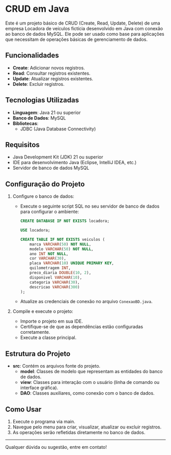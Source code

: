 # CRUD em Java

Este é um projeto básico de CRUD (Create, Read, Update, Delete) de uma empresa Locadora de veículos fictícia desenvolvido em Java com conexão ao banco de dados MySQL. Ele pode ser usado como base para aplicações que necessitam de operações básicas de gerenciamento de dados.

## Funcionalidades

- **Create**: Adicionar novos registros.
- **Read**: Consultar registros existentes.
- **Update**: Atualizar registros existentes.
- **Delete**: Excluir registros.

## Tecnologias Utilizadas

- **Linguagem**: Java 21 ou superior
- **Banco de Dados**: MySQL
- **Bibliotecas**:
  - JDBC (Java Database Connectivity)

## Requisitos

- Java Development Kit (JDK) 21 ou superior
- IDE para desenvolvimento Java (Eclipse, IntelliJ IDEA, etc.)
- Servidor de banco de dados MySQL

## Configuração do Projeto

1. Configure o banco de dados:

   - Execute o seguinte script SQL no seu servidor de banco de dados para configurar o ambiente:
     ```sql
     CREATE DATABASE IF NOT EXISTS locadora;

     USE locadora;

     CREATE TABLE IF NOT EXISTS veiculos (
         marca VARCHAR(50) NOT NULL,
         modelo VARCHAR(50) NOT NULL,
         ano INT NOT NULL,
         cor VARCHAR(30),
         placa VARCHAR(10) UNIQUE PRIMARY KEY,
         quilometragem INT,
         preco_diaria DOUBLE(10, 2),
         disponivel VARCHAR(10),
         categoria VARCHAR(30),
         descricao VARCHAR(300)
     );
     ```
   - Atualize as credenciais de conexão no arquivo `ConexaoBD.java`.

2. Compile e execute o projeto:

   - Importe o projeto em sua IDE.
   - Certifique-se de que as dependências estão configuradas corretamente.
   - Execute a classe principal.

## Estrutura do Projeto

- **src**: Contém os arquivos fonte do projeto.
  - **model**: Classes de modelo que representam as entidades do banco de dados.
  - **view**: Classes para interação com o usuário (linha de comando ou interface gráfica).
  - **DAO**: Classes auxiliares, como conexão com o banco de dados.

## Como Usar

1. Execute o programa via main.
2. Navegue pelo menu para criar, visualizar, atualizar ou excluir registros.
3. As operações serão refletidas diretamente no banco de dados.

---

Qualquer dúvida ou sugestão, entre em contato! 
